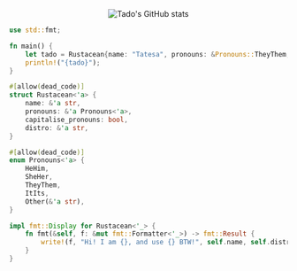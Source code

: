 <div align="center">
    <img alt="Tado's GitHub stats" src="https://github-readme-stats.vercel.app/api?username=TadoTheMiner&show_icons=true&hide_border=true&theme=catppuccin_mocha">
</div>

```rust
use std::fmt;

fn main() {
    let tado = Rustacean{name: "Tatesa", pronouns: &Pronouns::TheyThem, capitalise_pronouns: true, distro: "NixOS"};
    println!("{tado}");
}

#[allow(dead_code)]
struct Rustacean<'a> {
    name: &'a str,
    pronouns: &'a Pronouns<'a>,
    capitalise_pronouns: bool,
    distro: &'a str,
}

#[allow(dead_code)]
enum Pronouns<'a> {
    HeHim,
    SheHer,
    TheyThem,
    ItIts,
    Other(&'a str),
}

impl fmt::Display for Rustacean<'_> {
    fn fmt(&self, f: &mut fmt::Formatter<'_>) -> fmt::Result {
        write!(f, "Hi! I am {}, and use {} BTW!", self.name, self.distro)
    }
}

```
